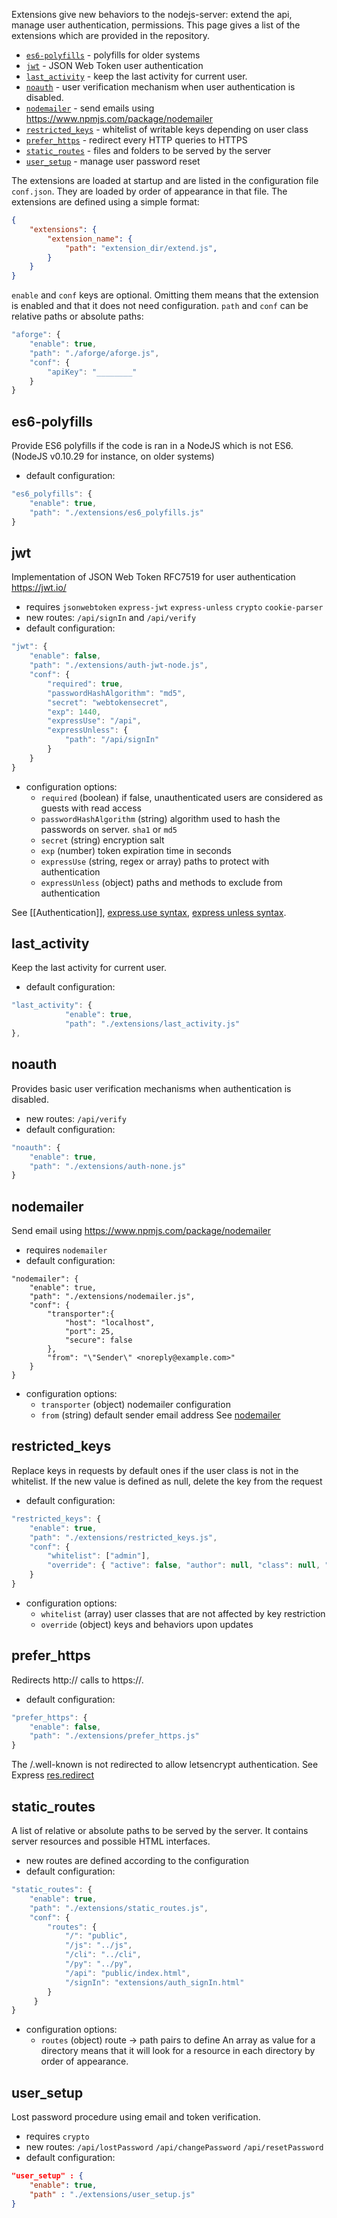 Extensions give new behaviors to the nodejs-server: extend the api, manage user authentication, permissions. This page gives a list of the extensions which are provided in the repository.

* [`es6-polyfills`](#es6-polyfills) - polyfills for older systems
* [`jwt`](#jwt) - JSON Web Token user authentication
* [`last_activity`](#last_activity) - keep the last activity for current user.
* [`noauth`](#noauth) - user verification mechanism when user authentication is disabled.
* [`nodemailer`](#nodemailer) - send emails using https://www.npmjs.com/package/nodemailer
* [`restricted_keys`](#restricted_keys) - whitelist of writable keys depending on user class
* [`prefer_https`](#prefer_https) - redirect every HTTP queries to HTTPS
* [`static_routes`](#static_routes) - files and folders to be served by the server
* [`user_setup`](#user_setup) - manage user password reset

The extensions are loaded at startup and are listed in the configuration file `conf.json`. They are loaded by order of appearance in that file. The extensions are defined using a simple format:
```json
{
    "extensions": {
        "extension_name": {
            "path": "extension_dir/extend.js",
        }
    }
}
```
`enable` and `conf` keys are optional. Omitting them means that the extension is enabled and that it does not need configuration. `path` and `conf` can be relative paths or absolute paths:
```js
"aforge": {
    "enable": true,
    "path": "./aforge/aforge.js",
    "conf": {
        "apiKey": "________"
    }
}
```

## es6-polyfills
Provide ES6 polyfills if the code is ran in a NodeJS which is not ES6.
(NodeJS v0.10.29 for instance, on older systems)
* default configuration:
```js
"es6_polyfills": {
    "enable": true,
    "path": "./extensions/es6_polyfills.js"
}
```

## jwt
Implementation of JSON Web Token RFC7519 for user authentication https://jwt.io/  
* requires `jsonwebtoken` `express-jwt` `express-unless` `crypto` `cookie-parser`
* new routes: `/api/signIn` and `/api/verify`
* default configuration:
```js
"jwt": {
    "enable": false,
    "path": "./extensions/auth-jwt-node.js",
    "conf": {
        "required": true,
        "passwordHashAlgorithm": "md5",
        "secret": "webtokensecret",
        "exp": 1440,
        "expressUse": "/api",
        "expressUnless": {
            "path": "/api/signIn"
        }
    }
}
```
* configuration options:
  * `required` (boolean) if false, unauthenticated users are considered as guests with read access
  * `passwordHashAlgorithm` (string) algorithm used to hash the passwords on server. `sha1` or `md5`
  * `secret` (string)  encryption salt
  * `exp` (number) token expiration time in seconds
  * `expressUse` (string, regex or array) paths to protect with authentication
  * `expressUnless` (object) paths and methods to exclude from authentication

See [[Authentication]], [express.use syntax](https://expressjs.com/en/api.html#app.use), [express unless syntax](https://www.npmjs.com/package/express-unless).
## last_activity
Keep the last activity for current user.
* default configuration:
```js
"last_activity": {
            "enable": true,
            "path": "./extensions/last_activity.js"
},
```
## noauth
Provides basic user verification mechanisms when authentication is disabled.
* new routes: `/api/verify`
* default configuration:
```js
"noauth": {
    "enable": true,
    "path": "./extensions/auth-none.js"
}
```

## nodemailer
Send email using https://www.npmjs.com/package/nodemailer
* requires `nodemailer`
* default configuration:
```
"nodemailer": {
    "enable": true,
    "path": "./extensions/nodemailer.js",
    "conf": {
        "transporter":{
            "host": "localhost",
            "port": 25, 
            "secure": false
        },  
        "from": "\"Sender\" <noreply@example.com>"
    }   
}  
```
* configuration options:
  * `transporter` (object) nodemailer configuration
  * `from` (string) default sender email address
See [nodemailer](https://www.npmjs.com/package/nodemailer)

## restricted_keys
Replace keys in requests by default ones if the user class is not in the whitelist. If the new value is defined as null, delete the key from the request
* default configuration:
```js
"restricted_keys": {
    "enable": true,
    "path": "./extensions/restricted_keys.js",
    "conf": {
        "whitelist": ["admin"],
        "override": { "active": false, "author": null, "class": null, "time": null, "username": null }
    }
}
```
* configuration options:
  * `whitelist` (array) user classes that are not affected by key restriction
  * `override` (object) keys and behaviors upon updates

## prefer_https
Redirects http:// calls to https://.
* default configuration:
```js
"prefer_https": {
    "enable": false,
    "path": "./extensions/prefer_https.js"
}
```
The /.well-known is not redirected to allow letsencrypt authentication. See Express [res.redirect](https://expressjs.com/en/api.html#res.redirect)

## static_routes
A list of relative or absolute paths to be served by the server. It contains server resources and possible HTML interfaces.
* new routes are defined according to the configuration
* default configuration:
```js
"static_routes": {
    "enable": true,
    "path": "./extensions/static_routes.js",
    "conf": {
        "routes": {
            "/": "public",
            "/js": "../js",
            "/cli": "../cli",
            "/py": "../py",
            "/api": "public/index.html",
            "/signIn": "extensions/auth_signIn.html"
        }
     }
}
```
* configuration options:
  * `routes` (object) route -> path pairs to define
An array as value for a directory means that it will look for a resource in each directory by order of appearance. 

## user_setup
Lost password procedure using email and token verification.
* requires `crypto`
* new routes: `/api/lostPassword` `/api/changePassword` `/api/resetPassword`
* default configuration:
```json
"user_setup" : { 
    "enable": true,
    "path" : "./extensions/user_setup.js"
}
```
